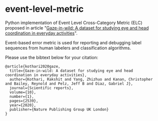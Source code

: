 # event-level-metric
Python implementation of Event Level Cross-Category Metric (ELC) proposed in article "[Gaze-in-wild: A dataset for studying eye and head coordination in everyday activities](https://www.nature.com/articles/s41598-020-59251-5)".

Event-based error metric is used for reporting and debugging label sequences from human labelers and classification algorithms.

Please use the bibtext below for your citation:

```
@article{kothari2020gaze,
  title={Gaze-in-wild: A dataset for studying eye and head coordination in everyday activities},
  author={Kothari, Rakshit and Yang, Zhizhuo and Kanan, Christopher and Bailey, Reynold and Pelz, Jeff B and Diaz, Gabriel J},
  journal={Scientific reports},
  volume={10},
  number={1},
  pages={2539},
  year={2020},
  publisher={Nature Publishing Group UK London}
}
```